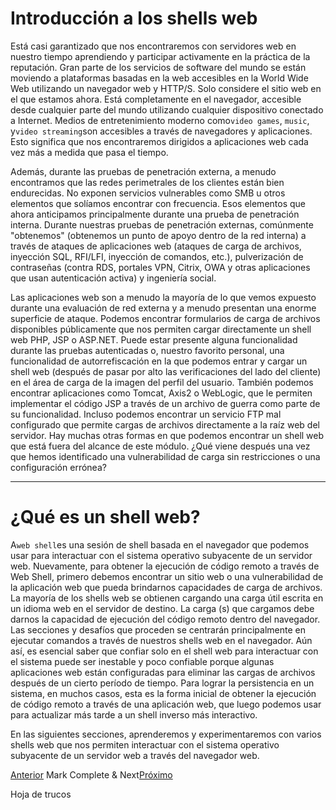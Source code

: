 # Introducción a los shells web

Está casi garantizado que nos encontraremos con servidores web en nuestro tiempo aprendiendo y participar activamente en la práctica de la reputación. Gran parte de los servicios de software del mundo se están moviendo a plataformas basadas en la web accesibles en la World Wide Web utilizando un navegador web y HTTP/S. Solo considere el sitio web en el que estamos ahora. Está completamente en el navegador, accesible desde cualquier parte del mundo utilizando cualquier dispositivo conectado a Internet. Medios de entretenimiento moderno como`video games`, `music`, y`video streaming`son accesibles a través de navegadores y aplicaciones. Esto significa que nos encontraremos dirigidos a aplicaciones web cada vez más a medida que pasa el tiempo.

Además, durante las pruebas de penetración externa, a menudo encontramos que las redes perimetrales de los clientes están bien endurecidas. No exponen servicios vulnerables como SMB u otros elementos que solíamos encontrar con frecuencia. Esos elementos que ahora anticipamos principalmente durante una prueba de penetración interna. Durante nuestras pruebas de penetración externas, comúnmente "obtenemos" (obtenemos un punto de apoyo dentro de la red interna) a través de ataques de aplicaciones web (ataques de carga de archivos, inyección SQL, RFI/LFI, inyección de comandos, etc.), pulverización de contraseñas (contra RDS, portales VPN, Citrix, OWA y otras aplicaciones que usan autenticación activa) y ingeniería social.

Las aplicaciones web son a menudo la mayoría de lo que vemos expuesto durante una evaluación de red externa y a menudo presentan una enorme superficie de ataque. Podemos encontrar formularios de carga de archivos disponibles públicamente que nos permiten cargar directamente un shell web PHP, JSP o ASP.NET. Puede estar presente alguna funcionalidad durante las pruebas autenticadas o, nuestro favorito personal, una funcionalidad de autorrefiscación en la que podemos entrar y cargar un shell web (después de pasar por alto las verificaciones del lado del cliente) en el área de carga de la imagen del perfil del usuario. También podemos encontrar aplicaciones como Tomcat, Axis2 o WebLogic, que le permiten implementar el código JSP a través de un archivo de guerra como parte de su funcionalidad. Incluso podemos encontrar un servicio FTP mal configurado que permite cargas de archivos directamente a la raíz web del servidor. Hay muchas otras formas en que podemos encontrar un shell web que está fuera del alcance de este módulo. ¿Qué viene después una vez que hemos identificado una vulnerabilidad de carga sin restricciones o una configuración errónea?

---

# **¿Qué es un shell web?**

A`web shell`es una sesión de shell basada en el navegador que podemos usar para interactuar con el sistema operativo subyacente de un servidor web. Nuevamente, para obtener la ejecución de código remoto a través de Web Shell, primero debemos encontrar un sitio web o una vulnerabilidad de la aplicación web que pueda brindarnos capacidades de carga de archivos. La mayoría de los shells web se obtienen cargando una carga útil escrita en un idioma web en el servidor de destino. La carga (s) que cargamos debe darnos la capacidad de ejecución del código remoto dentro del navegador. Las secciones y desafíos que proceden se centrarán principalmente en ejecutar comandos a través de nuestros shells web en el navegador. Aún así, es esencial saber que confiar solo en el shell web para interactuar con el sistema puede ser inestable y poco confiable porque algunas aplicaciones web están configuradas para eliminar las cargas de archivos después de un cierto período de tiempo. Para lograr la persistencia en un sistema, en muchos casos, esta es la forma inicial de obtener la ejecución de código remoto a través de una aplicación web, que luego podemos usar para actualizar más tarde a un shell inverso más interactivo.

En las siguientes secciones, aprenderemos y experimentaremos con varios shells web que nos permiten interactuar con el sistema operativo subyacente de un servidor web a través del navegador web.

[Anterior](https://academy.hackthebox.com/module/115/section/1117) Mark Complete & Next[Próximo](https://academy.hackthebox.com/module/115/section/1122)

Hoja de trucos
